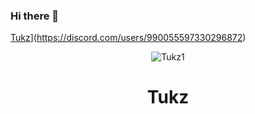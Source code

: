 ### Hi there 👋
[Tukz](https://lanyard.cnrad.dev/api/990055597330296872)](https://discord.com/users/990055597330296872)
<p align="center"> <img src="https://komarev.com/ghpvc/?username=Tukz1&label=Profile%20views&color=0e75b6&style=flat" alt="Tukz1" /> </p>
<h1 align="center">Tukz</h1>


